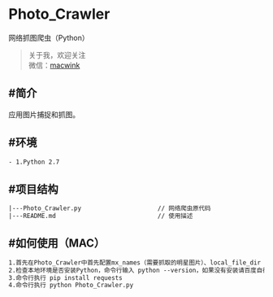 # Photo_Crawler
网络抓图爬虫（Python）

> 关于我，欢迎关注  
  微信：[macwink](http://stoneus.cn)</br>
  
#简介
-------------
应用图片捕捉和抓图。

#环境
-------------

``` xml
- 1.Python 2.7
```

#项目结构
-------------
``` xml
|---Photo_Crawler.py                     // 网络爬虫原代码
|---README.md                            // 使用描述
```

#如何使用（MAC）
-------------
``` xml
1.首先在Photo_Crawler中首先配置mx_names（需要抓取的明星图片）、local_file_dir（爬到的图片存储的位置，需要根据自己的电脑路径设置）和image_pages（需要爬取的页数）
2.检查本地环境是否安装Python，命令行输入 python --version，如果没有安装请百度自行安装
3.命令行执行 pip install requests
4.命令行执行 python Photo_Crawler.py
```
